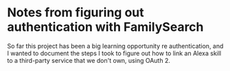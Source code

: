 # Notes from figuring out authentication with FamilySearch
So far this project has been a big learning opportunity re authentication, and I wanted to document the steps I took to figure out how to link an Alexa skill to a third-party service that we don't own, using OAuth 2.

#
